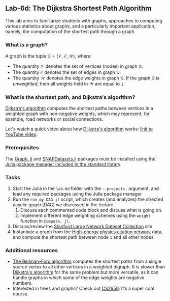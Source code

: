 ## Lab-6d: The Dijkstra Shortest Path Algorithm

This lab aims to familiarize students with graphs, approaches to computing various statistics about graphs, and a particularly important application, namely, the computation of the shortest path through a graph. 

### What is a graph?
A graph is the tuple $\mathcal{G} = \left(\mathcal{V},\mathcal{E}, \mathcal{W} \right)$, where:

* The quantity $\mathcal{V}$ denotes the set of vertices (nodes) in graph $\mathcal{G}$. 
* The quantity $\mathcal{E}$ denotes the set of edges in graph $\mathcal{G}$.
* The quantity $\mathcal{W}$ denotes the edge weights in graph $\mathcal{G}$. If the graph $\mathcal{G}$ is _unweighted_, then all weights held in $\mathcal{W}$ are equal to `1`.

### What is the shortest path, and Dijkstra's algorithm?
[Dijkstra's algorithm](https://en.wikipedia.org/wiki/Dijkstra%27s_algorithm) computes the shortest paths between vertices in a weighted graph with non-negative weights, which may represent, for example, road networks or social connections. 

Let's watch a quick video about how [Dijkstra's algorithm](https://en.wikipedia.org/wiki/Dijkstra%27s_algorithm) works: [link to YouTube video](https://www.youtube.com/watch?v=EFg3u_E6eHU). 

### Prerequisites 
The [Graph. jl](https://juliagraphs.org/Graphs.jl/dev/) and [SNAPDatasets.jl](https://github.com/JuliaGraphs/SNAPDatasets.jl) packages must be installed using the [Julia package manager included in the standard library](https://docs.julialang.org/en/v1/stdlib/Pkg/).

### Tasks
1. Start the Julia in the `lab-6d` folder with the `--project=.` argument, and load any required packages using the Julia package manager
1. Run the `run_my_DAG.jl` script, which creates (and analyzes) the directed acyclic graph (DAG) we discussed in the lecture. 
    1. Discuss each commented code block and discuss what is going on.
    1. Implement different edge weighting schemes using the `weight` function in `Compute. jl`.
1. Discuss/review the [Stanford Large Network Dataset Collection](https://snap.stanford.edu/data/index.html) site. 
1. Instantiate a graph from the [High-energy physics citation network](https://snap.stanford.edu/data/cit-HepPh.html) data, and compute the shortest path between node `1` and all other nodes.

### Additional resources
* [The Bellman–Ford algorithm](https://en.wikipedia.org/wiki/Bellman–Ford_algorithm) computes the shortest paths from a single source vertex to all other vertices in a weighted digraph. It is slower than [Dijkstra's algorithm](https://en.wikipedia.org/wiki/Dijkstra%27s_algorithm) for the same problem but more versatile, as it can handle graphs in which some of the edge weights are negative numbers. 
* Interested in trees and graphs? Check out [CS2850](https://www.cs.cornell.edu/courses/cs2850/2022fa/). It’s a super cool course. 